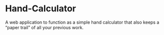 # Hand-Calculator
A web application to function as a simple hand calculator that also keeps a “paper trail” of all your previous work.
